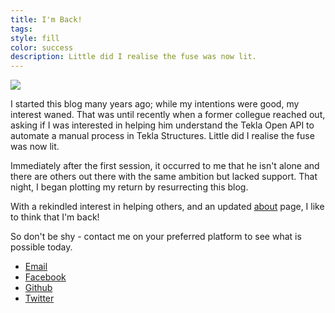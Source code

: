 ```yaml
---
title: I'm Back!
tags: 
style: fill
color: success
description: Little did I realise the fuse was now lit.
---
```


![](https://source.unsplash.com/7qjqQjt7zXQ/1600x900)

I started this blog many years ago; while my intentions were good, my interest waned. That was until recently when a former collegue reached out, asking if I was interested in helping him understand the Tekla Open API to automate a manual process in Tekla Structures. Little did I realise the fuse was now lit. 

Immediately after the first session, it occurred to me that he isn't alone and there are others out there with the same ambition but lacked support. That night, I began plotting my return by resurrecting this blog.

With a rekindled interest in helping others, and an updated [about](../about) page, I like to think that I'm back!

So don't be shy - contact me on your preferred platform to see what is possible today.

- [Email](mailto:teklanology@outlook.com)
- [Facebook](https://facebook.com/teklanology)
- [Github](https://github.com/teklanology)
- [Twitter](https://twitter.com/teklanology)
